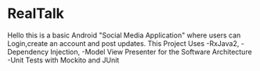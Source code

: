 # RealTalk
Hello this is a basic Android "Social Media Application" where users can Login,create an account and post updates.
This Project Uses 
-RxJava2, 
-Dependency Injection, 
-Model View Presenter for the Software Architecture
-Unit Tests with Mockito and JUnit
